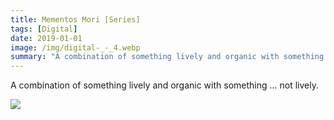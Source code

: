 ```yaml
---
title: Mementos Mori [Series]
tags: [Digital]
date: 2019-01-01
image: /img/digital-_-_4.webp
summary: "A combination of something lively and organic with something ... not lively."
---
```


A combination of something lively and organic with something ... not lively.

![](/img/digital-_-_21.webp)
